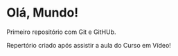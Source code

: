 # Olá, Mundo!
 Primeiro repositório com Git e GitHUb.

 Repertório criado após assistir a aula do Curso em Vídeo!
